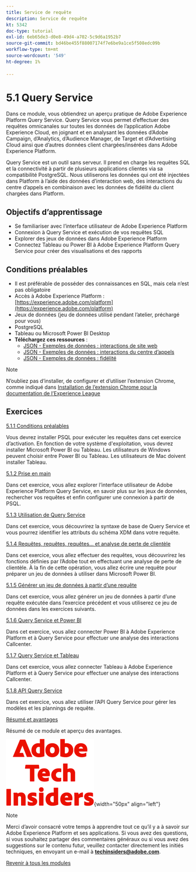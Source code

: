 ```yaml
---
title: Service de requête
description: Service de requête
kt: 5342
doc-type: tutorial
exl-id: 6eb65de3-d0e8-49d4-a702-5c9d6a1952b7
source-git-commit: bd46be455f88007174f7e6be9a1ce5f508edc09b
workflow-type: tm+mt
source-wordcount: '549'
ht-degree: 1%

---
```


# 5.1 Query Service

Dans ce module, vous obtiendrez un aperçu pratique de Adobe Experience Platform Query Service. Query Service vous permet d’effectuer des requêtes omnicanales sur toutes les données de l’application Adobe Experience Cloud, en joignant et en analysant les données d’Adobe Campaign, d’Analytics, d’Audience Manager, de Target et d’Advertising Cloud ainsi que d’autres données client chargées/insérées dans Adobe Experience Platform.

Query Service est un outil sans serveur. Il prend en charge les requêtes SQL et la connectivité à partir de plusieurs applications clientes via sa compatibilité PostgreSQL.
Nous utiliserons les données qui ont été injectées dans Platform à l’aide des données d’interaction web, des interactions du centre d’appels en combinaison avec les données de fidélité du client chargées dans Platform.

## Objectifs d’apprentissage

- Se familiariser avec l’interface utilisateur de Adobe Experience Platform
- Connexion à Query Service et exécution de vos requêtes SQL
- Explorer des jeux de données dans Adobe Experience Platform
- Connectez Tableau ou Power BI à Adobe Experience Platform Query Service pour créer des visualisations et des rapports

## Conditions préalables

- Il est préférable de posséder des connaissances en SQL, mais cela n’est pas obligatoire
- Accès à Adobe Experience Platform : [https://experience.adobe.com/platform](https://experience.adobe.com/platform)
- Jeux de données (jeu de données utilisé pendant l’atelier, préchargé pour vous)
- PostgreSQL
- Tableau ou Microsoft Power BI Desktop
- **Téléchargez ces ressources** :
   - [JSON - Exemples de données : interactions de site web](./../../../assets/json/ee.json)
   - [JSON - Exemples de données : interactions du centre d’appels](./../../../assets/json/callcenter.json)
   - [JSON - Exemples de données : fidélité](./../../../assets/json/loyalty.json)

>[!NOTE]
>
>N’oubliez pas d’installer, de configurer et d’utiliser l’extension Chrome, comme indiqué dans [Installation de l’extension Chrome pour la documentation de l’Experience League ](../../gettingstarted/gettingstarted/ex1.md)

## Exercices

[5.1.1 Conditions préalables](./ex1.md)

Vous devrez installer PSQL pour exécuter les requêtes dans cet exercice d’activation. En fonction de votre système d&#39;exploitation, vous devrez installer Microsoft Power BI ou Tableau. Les utilisateurs de Windows peuvent choisir entre Power BI ou Tableau. Les utilisateurs de Mac doivent installer Tableau.

[5.1.2 Prise en main](./ex2.md)

Dans cet exercice, vous allez explorer l’interface utilisateur de Adobe Experience Platform Query Service, en savoir plus sur les jeux de données, rechercher vos requêtes et enfin configurer une connexion à partir de PSQL.

[5.1.3 Utilisation de Query Service](./ex3.md)

Dans cet exercice, vous découvrirez la syntaxe de base de Query Service et vous pourrez identifier les attributs du schéma XDM dans votre requête.

[5.1.4 Requêtes, requêtes, requêtes... et analyse de perte de clientèle](./ex4.md)

Dans cet exercice, vous allez effectuer des requêtes, vous découvrirez les fonctions définies par l’Adobe tout en effectuant une analyse de perte de clientèle. À la fin de cette opération, vous allez écrire une requête pour préparer un jeu de données à utiliser dans Microsoft Power BI.

[5.1.5 Générer un jeu de données à partir d’une requête](./ex5.md)

Dans cet exercice, vous allez générer un jeu de données à partir d’une requête exécutée dans l’exercice précédent et vous utiliserez ce jeu de données dans les exercices suivants.

[5.1.6 Query Service et Power BI](./ex6.md)

Dans cet exercice, vous allez connecter Power BI à Adobe Experience Platform et à Query Service pour effectuer une analyse des interactions Callcenter.

[5.1.7 Query Service et Tableau](./ex7.md)

Dans cet exercice, vous allez connecter Tableau à Adobe Experience Platform et à Query Service pour effectuer une analyse des interactions Callcenter.

[5.1.8 API Query Service](./ex8.md)

Dans cet exercice, vous allez utiliser l’API Query Service pour gérer les modèles et les plannings de requête.

[Résumé et avantages](./summary.md)

Résumé de ce module et aperçu des avantages.

![Insiders de la technologie ](./../../../assets/images/techinsiders.png){width="50px" align="left"}

>[!NOTE]
>
>Merci d’avoir consacré votre temps à apprendre tout ce qu’il y a à savoir sur Adobe Experience Platform et ses applications. Si vous avez des questions, si vous souhaitez partager des commentaires généraux ou si vous avez des suggestions sur le contenu futur, veuillez contacter directement les initiés techniques, en envoyant un e-mail à **techinsiders@adobe.com**.

[Revenir à tous les modules](../../../overview.md)
